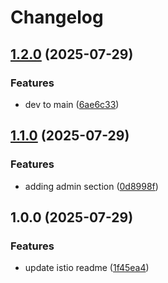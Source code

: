 # Changelog

## [1.2.0](https://github.com/philiplee13/k8s-learning/compare/v1.1.0...v1.2.0) (2025-07-29)


### Features

* dev to main ([6ae6c33](https://github.com/philiplee13/k8s-learning/commit/6ae6c33b118b362b130f2af12dfe5ce1702e23fc))

## [1.1.0](https://github.com/philiplee13/k8s-learning/compare/v1.0.0...v1.1.0) (2025-07-29)


### Features

* adding admin section ([0d8998f](https://github.com/philiplee13/k8s-learning/commit/0d8998f4bcf9e31e4472ae86d7652a54c15bf62f))

## 1.0.0 (2025-07-29)


### Features

* update istio readme ([1f45ea4](https://github.com/philiplee13/k8s-learning/commit/1f45ea48d767d09fadd163123ed57144c2b7bf52))
